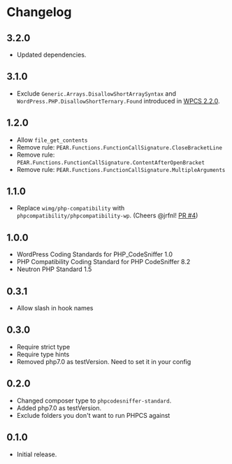 # Changelog

## 3.2.0
* Updated dependencies.

## 3.1.0
* Exclude `Generic.Arrays.DisallowShortArraySyntax` and `WordPress.PHP.DisallowShortTernary.Found` introduced in [WPCS 2.2.0](https://github.com/WordPress/WordPress-Coding-Standards/releases/tag/2.2.0).

## 1.2.0
* Allow `file_get_contents`
* Remove rule: `PEAR.Functions.FunctionCallSignature.CloseBracketLine`
* Remove rule: `PEAR.Functions.FunctionCallSignature.ContentAfterOpenBracket`
* Remove rule: `PEAR.Functions.FunctionCallSignature.MultipleArguments`

## 1.1.0
* Replace `wimg/php-compatibility` with `phpcompatibility/phpcompatibility-wp`. (Cheers @jrfnl! [PR #4](https://github.com/DekodeInteraktiv/coding-standards/pull/4))

## 1.0.0
* WordPress Coding Standards for PHP_CodeSniffer 1.0
* PHP Compatibility Coding Standard for PHP CodeSniffer 8.2
* Neutron PHP Standard 1.5

## 0.3.1
* Allow slash in hook names

## 0.3.0
* Require strict type
* Require type hints
* Removed php7.0 as testVersion. Need to set it in your config

## 0.2.0
* Changed composer type to `phpcodesniffer-standard`.
* Added php7.0 as testVersion.
* Exclude folders you don't want to run PHPCS against

## 0.1.0
* Initial release.
